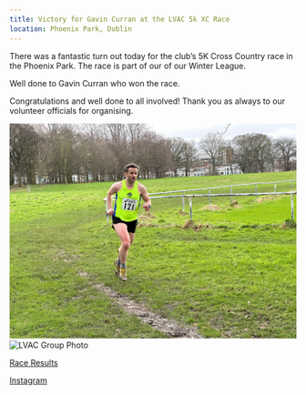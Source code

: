 ```yaml
---
title: Victory for Gavin Curran at the LVAC 5k XC Race
location: Phoenix Park, Dublin
---
```


There was a fantastic turn out today for the club’s 5K Cross Country race in the Phoenix Park. The race is part of our of our Winter League.

Well done to Gavin Curran who won the race.

Congratulations and well done to all involved! Thank you as always to our volunteer officials for organising.

<img src="/assets/images/races/2024/lvac-5k-xc/gavin.jpeg" class="img-fluid" alt="Gavin">

<img src="/assets/images/races/2024/lvac-cake-xc/group.jpeg" class="img-fluid" alt="LVAC Group Photo">

<a href="/races/2024-01-27-lvac-5k-xc/" target="_blank" rel="noopener noreferrer">Race Results</a>

<a href="https://www.instagram.com/p/C2nzP0wMtKo/" target="_blank" rel="noopener noreferrer">Instagram</a>